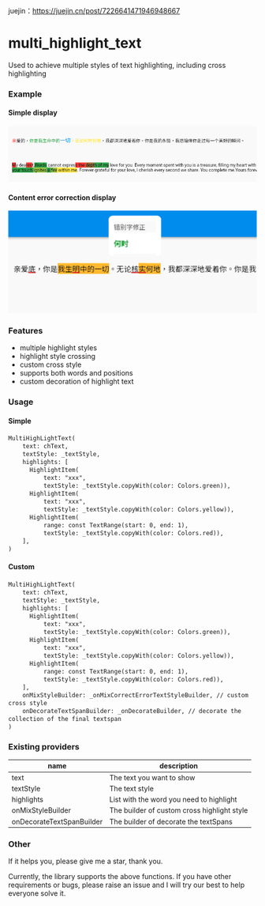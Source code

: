 juejin：https://juejin.cn/post/7226641471946948667

# multi_highlight_text
Used to achieve multiple styles of text highlighting, including cross highlighting

### Example

#### Simple display
<img src="./demo_simple.png" width=600 />

#### Content error correction display
<img src="./demo_correct.png" width=600 />

### Features
* multiple highlight styles
* highlight style crossing
* custom cross style
* supports both words and positions
* custom decoration of highlight text

### Usage

#### Simple
```
MultiHighLightText(
    text: chText,
    textStyle: _textStyle,
    highlights: [
      HighlightItem(
          text: "xxx",
          textStyle: _textStyle.copyWith(color: Colors.green)),
      HighlightItem(
          text: "xxx",
          textStyle: _textStyle.copyWith(color: Colors.yellow)),
      HighlightItem(
          range: const TextRange(start: 0, end: 1),
          textStyle: _textStyle.copyWith(color: Colors.red)),
    ],
)
```
#### Custom
```
MultiHighLightText(
    text: chText,
    textStyle: _textStyle,
    highlights: [
      HighlightItem(
          text: "xxx",
          textStyle: _textStyle.copyWith(color: Colors.green)),
      HighlightItem(
          text: "xxx",
          textStyle: _textStyle.copyWith(color: Colors.yellow)),
      HighlightItem(
          range: const TextRange(start: 0, end: 1),
          textStyle: _textStyle.copyWith(color: Colors.red)),
    ],
    onMixStyleBuilder: _onMixCorrectErrorTextStyleBuilder, // custom cross style
    onDecorateTextSpanBuilder: _onDecorateBuilder, // decorate the collection of the final textspan
)
```
### Existing providers 
| name     | description                                   |
| ------------ | ---------------------------------|
| text          | The text you want to show                    |
| textStyle | The text style |
| highlights | List with the word you need to highlight |
| onMixStyleBuilder | The builder of custom cross highlight style |
| onDecorateTextSpanBuilder | The builder of decorate the textSpans |

### Other
If it helps you, please give me a star, thank you.

Currently, the library supports the above functions. If you have other requirements or bugs, please raise an issue and I will try our best to help everyone solve it.
